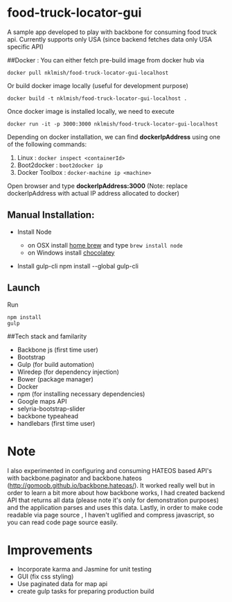 # food-truck-locator-gui
A sample app developed to play with backbone for consuming food truck api. Currently supports only USA (since backend fetches data only USA specific API)

##Docker :
You can either fetch pre-build image from docker hub via 

```docker pull nklmish/food-truck-locator-gui-localhost```

Or build docker image locally (useful for development purpose)

```docker build -t nklmish/food-truck-locator-gui-localhost .```

Once docker image is installed locally, we need to execute

```docker run -it -p 3000:3000 nklmish/food-truck-locator-gui-localhost```

Depending on docker installation, we can find **dockerIpAddress** using one of the following commands:

1. Linux : ```docker inspect <containerId>```
2. Boot2docker : ```boot2docker ip```
3. Docker Toolbox : ```docker-machine ip <machine>```

Open browser and type **dockerIpAddress:3000** (Note: replace dockerIpAddress with actual IP address allocated to docker) 

## Manual Installation:

- Install Node
	- on OSX install [home brew](http://brew.sh/) and type `brew install node`
	- on Windows install [chocolatey](https://chocolatey.org/)

- Install gulp-cli
npm install --global gulp-cli

## Launch
Run
```
npm install
gulp
```

##Tech stack and familarity

- Backbone js (first time user)
- Bootstrap
- Gulp (for build automation)
- Wiredep (for dependency injection)
- Bower (package manager)
- Docker
- npm (for installing necessary dependencies)
- Google maps API
- selyria-bootstrap-slider
- backbone typeahead
- handlebars (first time user)

# Note
I also experimented in configuring and consuming HATEOS based API's with backbone.paginator and backbone.hateos (http://gomoob.github.io/backbone.hateoas/).
It worked really well but in order to learn a bit more about how backbone works, I had created backend API  that returns all data (please note it's only for demonstration purposes)
and the application parses and uses this data. Lastly, in order to make code readable via page source , I haven't uglified and compress javascript, so you can read code page source easily.

# Improvements
- Incorporate karma and Jasmine for unit testing
- GUI (fix css styling)
- Use paginated data for map api
- create gulp tasks for preparing production build
